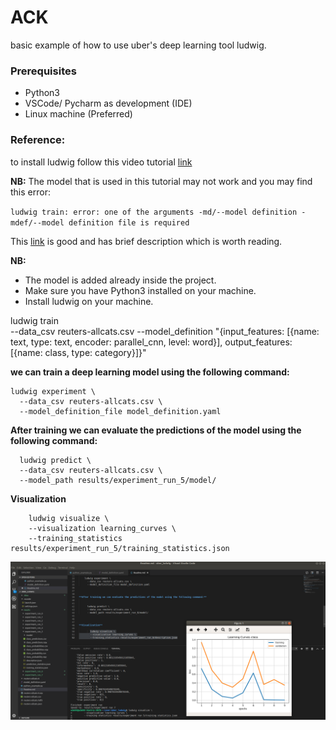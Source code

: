 # ACK
basic example of how to use uber's deep learning tool ludwig.


### Prerequisites
- Python3
- VSCode/ Pycharm as development (IDE)
- Linux machine (Preferred)


### Reference:
to install ludwig follow this video tutorial [link](https://www.youtube.com/watch?v=uSOsos2eKHI)

**NB:** The model that is used in this tutorial may not work and you may find this error:

`ludwig train: error: one of the arguments -md/--model definition -mdef/--model definition file is required`


This [link](https://towardsdatascience.com/introducing-ubers-ludwig-5bd275a73eda) is good and has brief description which is worth reading.

**NB:** 
- The model is added already inside the project.
- Make sure you have Python3 installed on your machine.
- Install ludwig on your machine.


ludwig train \
--data_csv reuters-allcats.csv 
--model_definition "{input_features: [{name: text, type: text, encoder: parallel_cnn, level: word}], output_features: [{name: class, type: category}]}"

**we can train a deep learning model using the following command:**

    ludwig experiment \
      --data_csv reuters-allcats.csv \
      --model_definition_file model_definition.yaml
      
      
      
**After training we can evaluate the predictions of the model using the following command:**

        
      ludwig predict \
      --data_csv reuters-allcats.csv \
      --model_path results/experiment_run_5/model/
      
      
      
**Visualization** 
     
        ludwig visualize \
        --visualization learning_curves \
        --training_statistics results/experiment_run_5/training_statistics.json  
        

![visualization](https://github.com/anjandebnath/uber_ludwig/blob/master/raw_img/123.png)     
